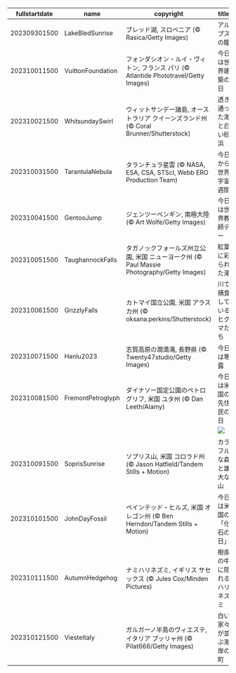 |fullstartdate|name|copyright|title|image|
|--|--|--|--|--|
202309301500|LakeBledSunrise|ブレッド湖, スロベニア (© Rasica/Getty Images)|アルプスの瞳|![](/ja-JP/2023/10/202309301500LakeBledSunrise.jpg)|
202310011500|VuittonFoundation|フォンダシオン・ルイ・ヴィトン, フランス パリ (© Atlantide Phototravel/Getty Images)|今日は世界建築の日|![](/ja-JP/2023/10/202310011500VuittonFoundation.jpg)|
202310021500|WhitsundaySwirl|ウィットサンデー諸島, オーストラリア クイーンズランド州 (© Coral Brunner/Shutterstock)|透き通った海と白い砂浜|![](/ja-JP/2023/10/202310021500WhitsundaySwirl.jpg)|
202310031500|TarantulaNebula|タランチュラ星雲 (© NASA, ESA, CSA, STScI, Webb ERO Production Team)|今日から世界宇宙週間|![](/ja-JP/2023/10/202310031500TarantulaNebula.jpg)|
202310041500|GentooJump|ジェンツーペンギン, 南極大陸 (© Art Wolfe/Getty Images)|今日は世界教師デー|![](/ja-JP/2023/10/202310041500GentooJump.jpg)|
202310051500|TaughannockFalls|タガノックフォールズ州立公園, 米国 ニューヨーク州 (© Paul Massie Photography/Getty Images)|紅葉に彩られた滝|![](/ja-JP/2023/10/202310051500TaughannockFalls.jpg)|
202310061500|GrizzlyFalls|カトマイ国立公園, 米国 アラスカ州 (© oksana.perkins/Shutterstock)|川で捕食しているヒグマたち|![](/ja-JP/2023/10/202310061500GrizzlyFalls.jpg)|
202310071500|Hanlu2023|志賀高原の澗満滝, 長野県 (© Twenty47studio/Getty Images)|今日は寒露|![](/ja-JP/2023/10/202310071500Hanlu2023.jpg)|
202310081500|FremontPetroglyph|ダイナソー国定公園のペトログリフ, 米国 ユタ州 (© Dan Leeth/Alamy)|今日は米国の先住民の日|![](/ja-JP/2023/10/202310081500FremontPetroglyph.jpg)|
||||![](/ja-JP/2023/10/.jpg)|
202310091500|SoprisSunrise|ソプリス山, 米国 コロラド州 (© Jason Hatfield/Tandem Stills + Motion)|カラフルな森と雄大な山|![](/ja-JP/2023/10/202310091500SoprisSunrise.jpg)|
202310101500|JohnDayFossil|ペインテッド・ヒルズ, 米国 オレゴン州 (© Ben Herndon/Tandem Stills + Motion)|今日は米国の「化石の日」|![](/ja-JP/2023/10/202310101500JohnDayFossil.jpg)|
202310111500|AutumnHedgehog|ナミハリネズミ, イギリス サセックス (© Jules Cox/Minden Pictures)|樹皮の中に隠れるハリネズミ|![](/ja-JP/2023/10/202310111500AutumnHedgehog.jpg)|
202310121500|ViesteItaly|ガルガーノ半島のヴィエステ, イタリア プッリャ州 (© Pilat666/Getty Images)|白い家々が並ぶ海岸の町|![](/ja-JP/2023/10/202310121500ViesteItaly.jpg)|
